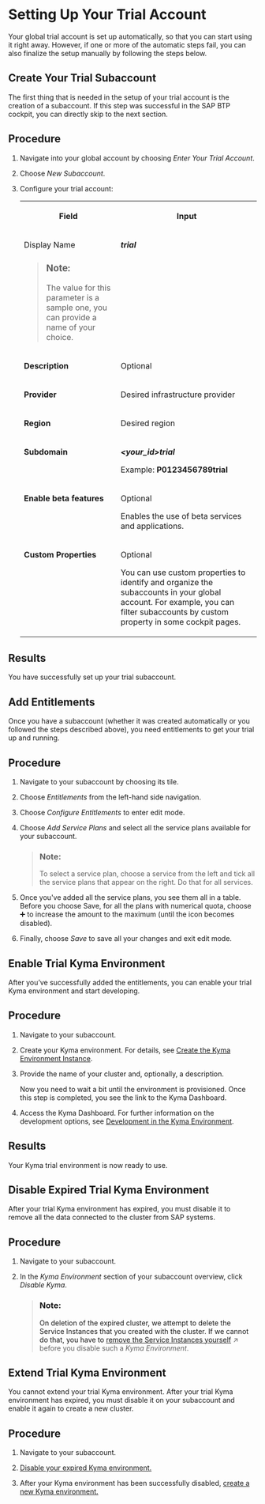<!-- loio57074a0ee7244880b0dfa0563e1de3a8 -->

<link rel="stylesheet" type="text/css" href="../css/sap-icons.css"/>

# Setting Up Your Trial Account

Your global trial account is set up automatically, so that you can start using it right away. However, if one or more of the automatic steps fail, you can also finalize the setup manually by following the steps below.

 <a name="loio8b6b4f9267ba4f26bc1d85c0c67e4934"/>

<!-- loio8b6b4f9267ba4f26bc1d85c0c67e4934 -->

## Create Your Trial Subaccount

The first thing that is needed in the setup of your trial account is the creation of a subaccount. If this step was successful in the SAP BTP cockpit, you can directly skip to the next section.



<a name="loio8b6b4f9267ba4f26bc1d85c0c67e4934__steps_wfj_wg2_1nb"/>

## Procedure

1.  Navigate into your global account by choosing *Enter Your Trial Account*.

2.  Choose *New Subaccount*.

3.  Configure your trial account:


    <table>
    <tr>
    <th valign="top">

    Field


    
    </th>
    <th valign="top">

    Input


    
    </th>
    </tr>
    <tr>
    <td valign="top">

    Display Name

    > ### Note:  
    > The value for this parameter is a sample one, you can provide a name of your choice.


    
    </td>
    <td valign="top">

    ***trial***


    
    </td>
    </tr>
    <tr>
    <td valign="top">

    **Description**


    
    </td>
    <td valign="top">

    Optional


    
    </td>
    </tr>
    <tr>
    <td valign="top">

    **Provider**


    
    </td>
    <td valign="top">

    Desired infrastructure provider


    
    </td>
    </tr>
    <tr>
    <td valign="top">

    **Region**


    
    </td>
    <td valign="top">

    Desired region


    
    </td>
    </tr>
    <tr>
    <td valign="top">

    **Subdomain**


    
    </td>
    <td valign="top">

    ***<your\_id\>trial***

    Example: **P0123456789trial**


    
    </td>
    </tr>
    <tr>
    <td valign="top">

    **Enable beta features**


    
    </td>
    <td valign="top">

    Optional

    Enables the use of beta services and applications.


    
    </td>
    </tr>
    <tr>
    <td valign="top">

    **Custom Properties**


    
    </td>
    <td valign="top">

    Optional

    You can use custom properties to identify and organize the subaccounts in your global account. For example, you can filter subaccounts by custom property in some cockpit pages.


    
    </td>
    </tr>
    </table>
    



<a name="loio8b6b4f9267ba4f26bc1d85c0c67e4934__result_xfj_wg2_1nb"/>

## Results

You have successfully set up your trial subaccount.

 <a name="loio421278ccecab4d829c2cead64af293d7"/>

<!-- loio421278ccecab4d829c2cead64af293d7 -->

## Add Entitlements

Once you have a subaccount \(whether it was created automatically or you followed the steps described above\), you need entitlements to get your trial up and running.



<a name="loio421278ccecab4d829c2cead64af293d7__steps_rj2_1h2_1nb"/>

## Procedure

1.  Navigate to your subaccount by choosing its tile.

2.  Choose *Entitlements* from the left-hand side navigation.

3.  Choose *Configure Entitlements* to enter edit mode.

4.  Choose *Add Service Plans* and select all the service plans available for your subaccount.

    > ### Note:  
    > To select a service plan, choose a service from the left and tick all the service plans that appear on the right. Do that for all services.

5.  Once you've added all the service plans, you see them all in a table. Before you choose Save, for all the plans with numerical quota, choose :heavy_plus_sign: to increase the amount to the maximum \(until the icon becomes disabled\).

6.  Finally, choose *Save* to save all your changes and exit edit mode.


 <a name="loio6313afa84b8940f7963ceec0bb236780"/>

<!-- loio6313afa84b8940f7963ceec0bb236780 -->

## Enable Trial Kyma Environment

After you’ve successfully added the entitlements, you can enable your trial Kyma environment and start developing.



## Procedure

1.  Navigate to your subaccount.

2.  Create your Kyma environment. For details, see [Create the Kyma Environment Instance](../50-administration-and-ops/create-the-kyma-environment-instance-09dd313.md).

3.  Provide the name of your cluster and, optionally, a description.

    Now you need to wait a bit until the environment is provisioned. Once this step is completed, you see the link to the Kyma Dashboard.

4.  Access the Kyma Dashboard. For further information on the development options, see [Development in the Kyma Environment](../30-development/development-in-the-kyma-environment-606ec61.md).




<a name="loio6313afa84b8940f7963ceec0bb236780__result_x3k_zs3_cnb"/>

## Results

Your Kyma trial environment is now ready to use.

 <a name="loiod022bb1dde7d499685ee6ef3ab825680"/>

<!-- loiod022bb1dde7d499685ee6ef3ab825680 -->

## Disable Expired Trial Kyma Environment

After your trial Kyma environment has expired, you must disable it to remove all the data connected to the cluster from SAP systems.



## Procedure

1.  Navigate to your subaccount.

2.  In the *Kyma Environment* section of your subaccount overview, click *Disable Kyma*.

    > ### Note:  
    > On deletion of the expired cluster, we attempt to delete the Service Instances that you created with the cluster. If we cannot do that, you have to [remove the Service Instances yourself](https://help.sap.com/viewer/09cc82baadc542a688176dce601398de/Cloud/en-US/99016f83ce8e4d049316b61b5cadf1fc.html "A list of all tasks and respective commands that are available in the SMCTL for SAP BTP.") :arrow_upper_right: before you disable such a *Kyma Environment*.


 <a name="loio2e07cf4be857422aa5ba911fc160b284"/>

<!-- loio2e07cf4be857422aa5ba911fc160b284 -->

## Extend Trial Kyma Environment

You cannot extend your trial Kyma environment. After your trial Kyma environment has expired, you must disable it on your subaccount and enable it again to create a new cluster.



## Procedure

1.  Navigate to your subaccount.

2.  [Disable your expired Kyma environment.](setting-up-your-trial-account-57074a0.md#loiod022bb1dde7d499685ee6ef3ab825680)

3.  After your Kyma environment has been successfully disabled, [create a new Kyma environment.](setting-up-your-trial-account-57074a0.md#loio6313afa84b8940f7963ceec0bb236780) 


